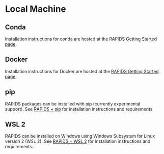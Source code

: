 # Local Machine

## Conda

Installation instructions for conda are hosted at the [RAPIDS Getting Started page](https://rapids.ai/start.html).

## Docker

Installation instructions for Docker are hosted at the [RAPIDS Getting Started page](https://rapids.ai/start.html).

## pip

RAPIDS packages can be installed with pip (currently experimental support). See [RAPIDS + pip](https://rapids.ai/pip.html) for installation instructions and requirements.

## WSL 2

RAPIDS can be installed on Windows using Windows Subsystem for Linux version 2 (WSL 2). See [RAPIDS + WSL 2](https://rapids.ai/wsl2.html) for installation instructions and requirements.